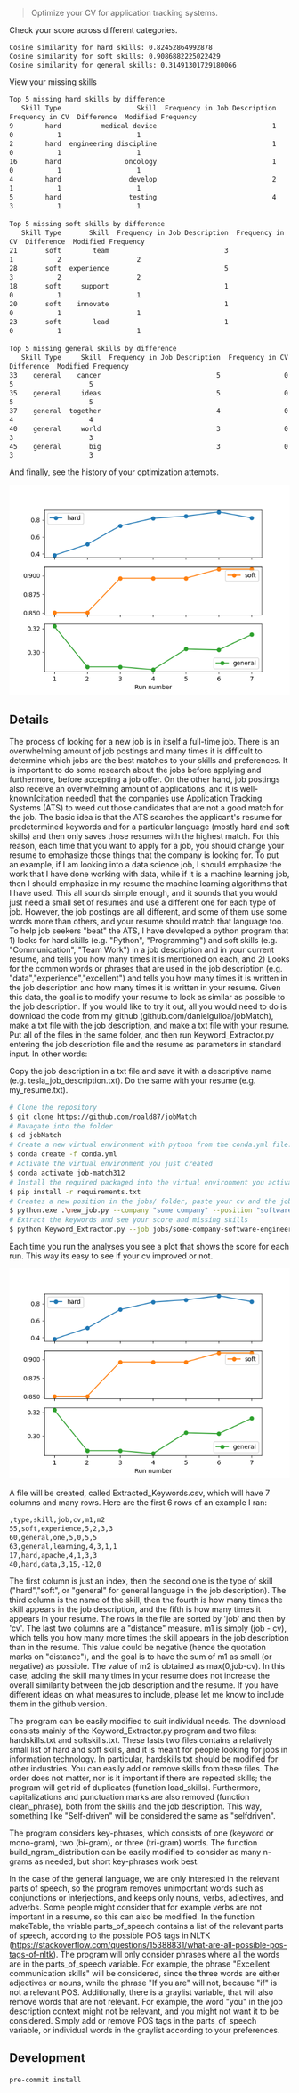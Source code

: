 > Optimize your CV for application tracking systems.

Check your score across different categories.

```
Cosine similarity for hard skills: 0.82452864992878
Cosine similarity for soft skills: 0.9086882225022429
Cosine similarity for general skills: 0.31491301729180066
```

View your missing skills

```
Top 5 missing hard skills by difference
   Skill Type                   Skill  Frequency in Job Description  Frequency in CV  Difference  Modified Frequency
9        hard          medical device                             1                0           1                   1
2        hard  engineering discipline                             1                0           1                   1
16       hard                oncology                             1                0           1                   1
4        hard                 develop                             2                1           1                   1
5        hard                 testing                             4                3           1                   1

Top 5 missing soft skills by difference
   Skill Type       Skill  Frequency in Job Description  Frequency in CV  Difference  Modified Frequency
21       soft        team                             3                1           2                   2
28       soft  experience                             5                3           2                   2
18       soft     support                             1                0           1                   1
20       soft    innovate                             1                0           1                   1
23       soft        lead                             1                0           1                   1

Top 5 missing general skills by difference
   Skill Type     Skill  Frequency in Job Description  Frequency in CV  Difference  Modified Frequency
33    general    cancer                             5                0           5                   5
35    general     ideas                             5                0           5                   5
37    general  together                             4                0           4                   4
40    general     world                             3                0           3                   3
45    general       big                             3                0           3                   3
```

And finally, see the history of your optimization attempts.

![](keyword-match.png)

## Details

The process of looking for a new job is in itself a full-time job. There is an overwhelming amount of job postings and many times it is difficult to determine which jobs are the best matches to your skills and preferences. It is important to do some research about the jobs before applying and furthermore, before accepting a job offer. On the other hand, job postings also receive an overwhelming amount of applications, and it is well-known[citation needed] that the companies use Application Tracking Systems (ATS) to weed out those candidates that are not a good match for the job. The basic idea is that the ATS searches the applicant's resume for predetermined keywords and for a particular language (mostly hard and soft skills) and then only saves those resumes with the highest match. For this reason, each time that you want to apply for a job, you should change your resume to emphasize those things that the company is looking for. To put an example, if I am looking into a data science job, I should emphasize the work that I have done working with data, while if it is a machine learning job, then I should emphasize in my resume the machine learning algorithms that I have used. This all sounds simple enough, and it sounds that you would just need a small set of resumes and use a different one for each type of job. However, the job postings are all different, and some of them use some words more than others, and your resume should match that language too.
To help job seekers "beat" the ATS, I have developed a python program that 1) looks for hard skills (e.g. "Python", "Programming") and soft skills (e.g. "Communication", "Team Work") in a job description and in your current resume, and tells you how many times it is mentioned on each, and 2) Looks for the common words or phrases that are used in the job description (e.g. "data","experience","excellent") and tells you how many times it is written in the job description and how many times it is written in your resume. Given this data, the goal is to modify your resume to look as similar as possible to the job description.
If you would like to try it out, all you would need to do is download the code from my github (github.com/danielgulloa/jobMatch), make a txt file with the job description, and make a txt file with your resume. Put all of the files in the same folder, and then run Keyword_Extractor.py entering the job description file and the resume as parameters in standard input. In other words:

Copy the job description in a txt file and save it with a descriptive name (e.g. tesla_job_description.txt). Do the same with your resume (e.g. my_resume.txt).

```bash
# Clone the repository
$ git clone https://github.com/roald87/jobMatch
# Navagate into the folder
$ cd jobMatch
# Create a new virtual environment with python from the conda.yml file. You need Anaconda or Miniconda for this step!
$ conda create -f conda.yml
# Activate the virtual environment you just created
$ conda activate job-match312
# Install the required packaged into the virtual environment you activated in the previous step
$ pip install -r requirements.txt
# Creates a new position in the jobs/ folder, paste your cv and the job description in the two generated files
$ python.exe .\new_job.py --company "some company" --position "software engineer"
# Extract the keywords and see your score and missing skills
$ python Keyword_Extractor.py --job jobs/some-company-software-engineer/some-company-software-engineer-job.txt --cv jobs/some-company-software-engineer/some-company-software-engineer-cv.txt
```

Each time you run the analyses you see a plot that shows the score for each run. This way its easy to see if your cv improved or not.

![](keyword-match.png)

A file will be created, called Extracted_Keywords.csv, which will have 7 columns and many rows. Here are the first 6 rows of an example I ran:

```
,type,skill,job,cv,m1,m2
55,soft,experience,5,2,3,3
60,general,one,5,0,5,5
63,general,learning,4,3,1,1
17,hard,apache,4,1,3,3
40,hard,data,3,15,-12,0
```

The first column is just an index, then the second one is the type of skill ("hard","soft", or "general" for general language in the job description). The third column is the name of the skill, then the fourth is how many times the skill appears in the job description, and the fifth is how many times it appears in your resume. The rows in the file are sorted by 'job' and then by 'cv'. The last two columns are a "distance" measure. m1 is simply (job - cv), which tells you how many more times the skill appears in the job description than in the resume. This value could be negative (hence the quotation marks on "distance"), and the goal is to have the sum of m1 as small (or negative) as possible. The value of m2 is obtained as max(0,job-cv). In this case, adding the skill many times in your resume does not increase the overall similarity between the job description and the resume. If you have different ideas on what measures to include, please let me know to include them in the github version.

The program can be easily modified to suit individual needs. The download consists mainly of the Keyword_Extractor.py program and two files: hardskills.txt and softskills.txt. These lasts two files contains a relatively small list of hard and soft skills, and it is meant for people looking for jobs in information technology. In particular, hardskills.txt should be modified for other industries. You can easily add or remove skills from these files. The order does not matter, nor is it important if there are repeated skills; the program will get rid of duplicates (function load_skills). Furthermore, capitalizations and punctuation marks are also removed (function clean_phrase), both from the skills and the job description. This way, something like "Self-driven" will be considered the same as "selfdriven".

The program considers key-phrases, which consists of one (keyword or mono-gram), two (bi-gram), or three (tri-gram) words. The function build_ngram_distribution can be easily modified to consider as many n-grams as needed, but short key-phrases work best.

In the case of the general language, we are only interested in the relevant parts of speech, so the program removes unimportant words such as conjunctions or interjections, and keeps only nouns, verbs, adjectives, and adverbs. Some people might consider that for example verbs are not important in a resume, so this can also be modified. In the function makeTable, the vriable parts_of_speech contains a list of the relevant parts of speech, according to the possible POS tags in NLTK (https://stackoverflow.com/questions/15388831/what-are-all-possible-pos-tags-of-nltk). The program will only consider phrases where all the words are in the parts_of_speech variable. For example, the phrase "Excellent communication skills" will be considered, since the three words are either adjectives or nouns, while the phrase "If you are" will not, because "if" is not a relevant POS. Additionally, there is a graylist variable, that will also remove words that are not relevant. For example, the word "you" in the job description context might not be relevant, and you might not want it to be considered. Simply add or remove POS tags in the parts_of_speech variable, or individual words in the graylist according to your preferences.

## Development

```commandline
pre-commit install
```
